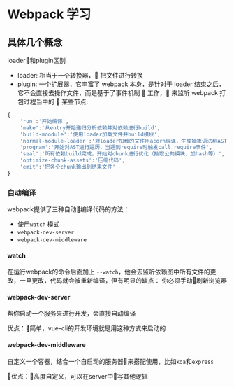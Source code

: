# Webpack 学习

## 具体几个概念

loader和plugin区别

* loader: 相当于一个转换器， 把文件进行转换
* plugin: 一个扩展器，它丰富了 webpack 本身，是针对于 loader 结束之后，它不会直接去操作文件，而是基于了事件机制  工作， 来监听 webpack 打包过程当中的  某些节点:

```js
{
    'run':'开始编译',
    'make':'从entry开始递归分析依赖并对依赖进行build',
    'build-moodule':'使用loader加载文件并build模块',
    'normal-module-loader':'对loader加载的文件用acorn编译，生成抽象语法树AST',
    'program':'开始对AST进行遍历，当遇到require时触发call require事件',
    'seal':'所有依赖build完成，开始对chunk进行优化（抽取公共模块、加hash等）',
    'optimize-chunk-assets':'压缩代码',
    'emit':'把各个chunk输出到结果文件'
}
```


### 自动编译

webpack提供了三种自动编译代码的方法：

- 使用`watch` 模式
- `webpack-dev-server`
- `webpack-dev-middleware`

#### watch

在运行webpack的命令后面加上 `--watch`，他会去监听依赖图中所有文件的更改，一旦更改，代码就会被重新编译，但有明显的缺点： 你必须手动刷新浏览器


#### webpack-dev-server

帮你启动一个服务来进行开发，会直接自动编译

优点：简单，vue-cli的开发环境就是用这种方式来启动的

#### webpack-dev-middleware

自定义一个容器，结合一个自启动的服务器来搭配使用，比如`koa`和`express`

优点：高度自定义，可以在server中写其他逻辑